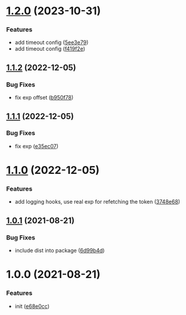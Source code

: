 # [1.2.0](https://github.com/entwico/grpc-node-oauth2/compare/v1.1.2...v1.2.0) (2023-10-31)


### Features

* add timeout config ([5ee3e79](https://github.com/entwico/grpc-node-oauth2/commit/5ee3e79804880c39de3273709e3bcae736402f7e))
* add timeout config ([f419f2e](https://github.com/entwico/grpc-node-oauth2/commit/f419f2e0341e7982bd23c17509410c378168fb41))

## [1.1.2](https://github.com/entwico/grpc-node-oauth2/compare/v1.1.1...v1.1.2) (2022-12-05)


### Bug Fixes

* fix exp offset ([b950f78](https://github.com/entwico/grpc-node-oauth2/commit/b950f785824b878329c0018e338372049c63afb7))

## [1.1.1](https://github.com/entwico/grpc-node-oauth2/compare/v1.1.0...v1.1.1) (2022-12-05)


### Bug Fixes

* fix exp ([e35ec07](https://github.com/entwico/grpc-node-oauth2/commit/e35ec0728fe0e4e5ed9e3bc358333ce9b4101378))

# [1.1.0](https://github.com/entwico/grpc-node-oauth2/compare/v1.0.1...v1.1.0) (2022-12-05)


### Features

* add logging hooks, use real exp for refetching the token ([3748e68](https://github.com/entwico/grpc-node-oauth2/commit/3748e683d1cd6eae26ace53ab0c5845828782e61))

## [1.0.1](https://github.com/entwico/grpc-node-oauth2/compare/v1.0.0...v1.0.1) (2021-08-21)


### Bug Fixes

* include dist into package ([6d99b4d](https://github.com/entwico/grpc-node-oauth2/commit/6d99b4dcba7c383470f6828deb6cd07c276ce030))

# 1.0.0 (2021-08-21)


### Features

* init ([e68e0cc](https://github.com/entwico/grpc-node-oauth2/commit/e68e0ccbc84c33d1ff12c217a76dd71026f24cbf))
